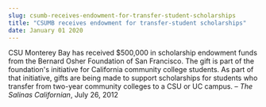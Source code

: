 ```yaml
---
slug: csumb-receives-endowment-for-transfer-student-scholarships
title: "CSUMB receives endowment for transfer-student scholarships"
date: January 01 2020
---
```


 
<p>
  CSU Monterey Bay has received $500,000 in scholarship endowment funds from the
  Bernard Osher Foundation of San Francisco. The gift is part of the
  foundation's initiative for California community college students. As part of
  that initiative, gifts are being made to support scholarships for students who
  transfer from two-year community colleges to a CSU or UC campus. –
  <em>The Salinas Californian</em>, July 26, 2012
</p>
 
